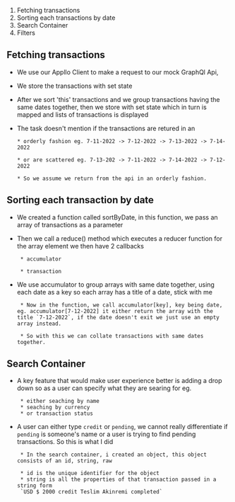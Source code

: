 1. Fetching transactions
2. Sorting each transactions by date
3. Search Container
4. Filters

## Fetching transactions

- We use our Appllo Client to make a request to our mock GraphQl Api,

- We store the transactions with set state

- After we sort 'this' transactions and we group transactions having the same dates together, then we store with set state which in turn is mapped and lists of transactions is displayed

- The task doesn't mention if the transactions are retured in an

      * orderly fashion eg. 7-11-2022 -> 7-12-2022 -> 7-13-2022 -> 7-14-2022

      * or are scattered eg. 7-13-202 -> 7-11-2022 -> 7-14-2022 -> 7-12-2022

      * So we assume we return from the api in an orderly fashion.

## Sorting each transaction by date

- We created a function called sortByDate, in this function, we pass an array of transactions as a parameter

- Then we call a reduce() method which executes a reducer function for the array element
  we then have 2 callbacks

       * accumulator

       * transaction

- We use accumulator to group arrays with same date together, using each date as a key so each array has a title of a date, stick with me

       * Now in the function, we call accumulator[key], key being date, eg. accumulator[7-12-2022] it either return the array with the title `7-12-2022`, if the date doesn't exit we just use an empty array instead.

       * So with this we can collate transactions with same dates together.

## Search Container

- A key feature that would make user experience better is adding a drop down so as a user can specify what they are searing for eg.

       * either seaching by name
       * seaching by currency
       * or transaction status

- A user can either type `credit` or `pending`, we cannot really differentiate if `pending` is someone's name or a user is trying to find pending transactions. So this is what I did

       * In the search container, i created an object, this object consists of an id, string, raw

       * id is the unique identifier for the object
       * string is all the properties of that transaction passed in a string form
       `USD $ 2000 credit Teslim Akinremi completed`
